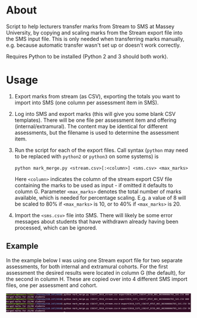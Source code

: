 # About
Script to help lecturers transfer marks from Stream to SMS at Massey University, by copying and scaling marks from the Stream export file into the SMS input file.
This is only needed when transferring marks manually, e.g. because automatic transfer wasn't set up or doesn't work correctly.

Requires Python to be installed (Python 2 and 3 should both work).

# Usage
1. Export marks from stream (as CSV), exporting the totals you want to import into SMS (one column per assessment item in SMS).
2. Log into SMS and export marks (this will give you some blank CSV templates). There will be one file per assessment item and offering (internal/extramural). The content may be identical for different assessments, but the filename is used to determine the assessment item.
3. Run the script for each of the export files. Call syntax (`python` may need to be replaced with `python2` or `python3` on some systems) is

    `python mark_merge.py <stream.csv>[:<column>] <sms.csv> <max_marks>`

    Here `<column>` indicates the column of the stream export CSV file containing the marks to be used as input - if omitted it defaults to column G.
    Parameter `<max_marks>` denotes the total number of marks available, which is needed for percentage scaling. E.g. a value of 8 will be scaled to 80% if `<max_marks>` is 10, or to 40% if `<max_marks>` is 20.

4. Import the `<sms.csv>` file into SMS. There will likely be some error messages about students that have withdrawn already having been processed, which can be ignored.

## Example

In the example below I was using one Stream export file for two separate assessments, for both internal and extramural cohorts. For the first assessment the desired results were located in column G (the default), for the second in column H.
These are copied over into 4 different SMS import files, one per assessment and cohort.

<img src="./mark_merged.png"/>
